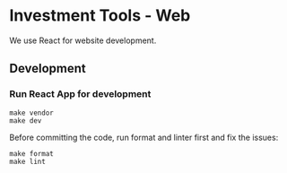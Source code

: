 # Investment Tools - Web

We use React for website development.

## Development

### Run React App for development

```
make vendor
make dev
```

Before committing the code, run format and linter first and fix the issues:

```
make format
make lint
```
